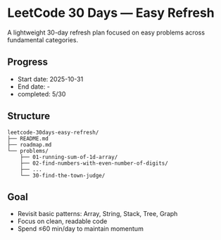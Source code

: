 # LeetCode 30 Days — Easy Refresh

A lightweight 30-day refresh plan focused on easy problems across fundamental categories.

## Progress
- Start date: 2025-10-31
- End date: -
- completed: 5/30

## Structure
```
leetcode-30days-easy-refresh/
├── README.md
├── roadmap.md
└── problems/
    ├── 01-running-sum-of-1d-array/
    ├── 02-find-numbers-with-even-number-of-digits/
    ├── ...
    └── 30-find-the-town-judge/
```

## Goal
- Revisit basic patterns: Array, String, Stack, Tree, Graph
- Focus on clean, readable code
- Spend ≤60 min/day to maintain momentum
